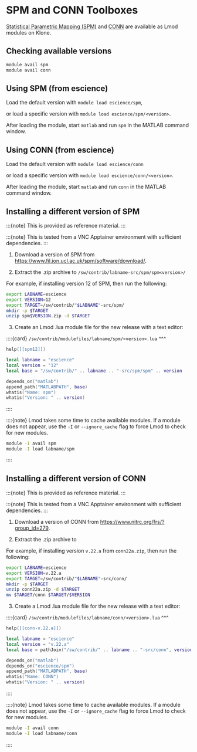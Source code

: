 # SPM and CONN Toolboxes

[Statistical Parametric Mapping (SPM)](https://www.fil.ion.ucl.ac.uk/spm/) and
[CONN](https://web.conn-toolbox.org/) are available as Lmod modules on Klone.

## Checking available versions

```bash
module avail spm
module avail conn
```

## Using SPM (from escience)

Load the default version with `module load escience/spm`,

or load a specific version with `module load escience/spm/<version>`.

After loading the module, start `matlab` and run `spm` in the MATLAB command window.

## Using CONN (from escience)

Load the default version with `module load escience/conn`

or load a specific version with `module load escience/conn/<version>`.

After loading the module, start `matlab` and run `conn` in the MATLAB command window.

## Installing a different version of SPM

:::{note}
This is provided as reference material.
:::

:::{note}
This is tested from a VNC Apptainer environment with sufficient dependencies.
:::

1. Download a version of SPM from https://www.fil.ion.ucl.ac.uk/spm/software/download/.

2. Extract the .zip archive to `/sw/contrib/labname-src/spm/spm<version>/`

For example, if installing version 12 of SPM, then run the following:

```bash
export LABNAME=escience
export VERSION=12
export TARGET=/sw/contrib/"$LABNAME"-src/spm/
mkdir -p $TARGET
unzip spm$VERSION.zip -d $TARGET
```

3. Create an Lmod .lua module file for the new release with a text editor:

::::{card}
`/sw/contrib/modulefiles/labname/spm/<version>.lua`
^^^
```lua
help([[spm12]])

local labname = "escience"
local version = "12"
local base = "/sw/contrib/" .. labname .. "-src/spm/spm" .. version

depends_on("matlab")
append_path("MATLABPATH", base)
whatis("Name: spm")
whatis("Version: " .. version)
```
::::

::::{note}
Lmod takes some time to cache available modules. If a module does not appear, use the `-I` or
`--ignore_cache` flag to force Lmod to check for new modules.

```bash
module -I avail spm
module -I load labname/spm
```
::::

## Installing a different version of CONN

:::{note}
This is provided as reference material.
:::

:::{note}
This is tested from a VNC Apptainer environment with sufficient dependencies.
:::

1. Download a version of CONN from https://www.nitrc.org/frs/?group_id=279.

2. Extract the .zip archive to 

For example, if installing version `v.22.a` from `conn22a.zip`, then run the following:

```bash
export LABNAME=escience
export VERSION=v.22.a
export TARGET=/sw/contrib/"$LABNAME"-src/conn/
mkdir -p $TARGET
unzip conn22a.zip -d $TARGET
mv $TARGET/conn $TARGET/$VERSION
```

3. Create a Lmod .lua module file for the new release with a text editor:

::::{card}
`/sw/contrib/modulefiles/labname/conn/<version>.lua`
^^^
```lua
help([[conn-v.22.a]])

local labname = "escience"
local version = "v.22.a"
local base = pathJoin("/sw/contrib/" .. labname .. "-src/conn", version)

depends_on("matlab")
depends_on("escience/spm")
append_path("MATLABPATH", base)
whatis("Name: CONN")
whatis("Version: " .. version)
```
::::

::::{note}
Lmod takes some time to cache available modules. If a module does not appear, use the `-I` or
`--ignore_cache` flag to force Lmod to check for new modules.

```bash
module -I avail conn
module -I load labname/conn
```
::::